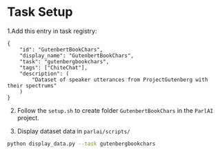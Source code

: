 # Task Setup 

1.Add this entry in task registry:
```
{
    "id": "GutenbertBookChars",
    "display_name": "GutenbertBookChars",
    "task": "gutenbergbookchars",
    "tags": ["ChiteChat"],
    "description": (
        "Dataset of speaker utterances from ProjectGutenberg with their spectrums"
    )
}
```

2. Follow the `setup.sh` to create folder `GutenbertBookChars` in the `ParlAI` project.

3. Display dataset data in `parlai/scripts/`
```bash
python display_data.py --task gutenbergbookchars
```
